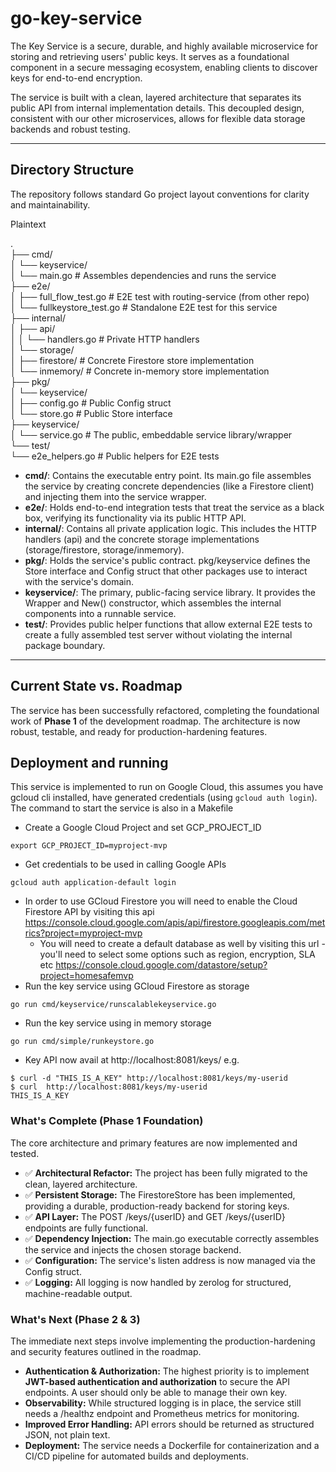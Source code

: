 # **go-key-service**

The Key Service is a secure, durable, and highly available microservice for storing and retrieving users' public keys. It serves as a foundational component in a secure messaging ecosystem, enabling clients to discover keys for end-to-end encryption.

The service is built with a clean, layered architecture that separates its public API from internal implementation details. This decoupled design, consistent with our other microservices, allows for flexible data storage backends and robust testing.

---

## **Directory Structure**

The repository follows standard Go project layout conventions for clarity and maintainability.

Plaintext

.  
├── cmd/  
│   └── keyservice/  
│       └── main.go              \# Assembles dependencies and runs the service  
├── e2e/  
│   ├── full\_flow\_test.go        \# E2E test with routing-service (from other repo)  
│   └── fullkeystore\_test.go     \# Standalone E2E test for this service  
├── internal/  
│   ├── api/  
│   │   └── handlers.go          \# Private HTTP handlers  
│   └── storage/  
│       ├── firestore/           \# Concrete Firestore store implementation  
│       └── inmemory/            \# Concrete in-memory store implementation  
├── pkg/  
│   └── keyservice/  
│       ├── config.go            \# Public Config struct  
│       └── store.go             \# Public Store interface  
├── keyservice/  
│   └── service.go               \# The public, embeddable service library/wrapper  
└── test/  
└── e2e\_helpers.go           \# Public helpers for E2E tests

* **cmd/**: Contains the executable entry point. Its main.go file assembles the service by creating concrete dependencies (like a Firestore client) and injecting them into the service wrapper.
* **e2e/**: Holds end-to-end integration tests that treat the service as a black box, verifying its functionality via its public HTTP API.
* **internal/**: Contains all private application logic. This includes the HTTP handlers (api) and the concrete storage implementations (storage/firestore, storage/inmemory).
* **pkg/**: Holds the service's public contract. pkg/keyservice defines the Store interface and Config struct that other packages use to interact with the service's domain.
* **keyservice/**: The primary, public-facing service library. It provides the Wrapper and New() constructor, which assembles the internal components into a runnable service.
* **test/**: Provides public helper functions that allow external E2E tests to create a fully assembled test server without violating the internal package boundary.

---

## **Current State vs. Roadmap**

The service has been successfully refactored, completing the foundational work of **Phase 1** of the development roadmap. The architecture is now robust, testable, and ready for production-hardening features.

## **Deployment and running**

This service is implemented to run on Google Cloud, this assumes you have gcloud cli installed, have generated credentials (using `gcloud auth login`). The command to start the service is also in a Makefile

* Create a Google Cloud Project and set GCP_PROJECT_ID
```
export GCP_PROJECT_ID=myproject-mvp
```
* Get credentials to be used in calling Google APIs
```
gcloud auth application-default login
```
* In order to use GCloud Firestore you will need to enable the Cloud Firestore API by visiting this api
https://console.cloud.google.com/apis/api/firestore.googleapis.com/metrics?project=myproject-mvp
	* You will need to create a default database as well by visiting this url - you'll need to select some options such as region, encryption, SLA etc
	https://console.cloud.google.com/datastore/setup?project=homesafemvp
* Run the key service using GCloud Firestore as storage
```
go run cmd/keyservice/runscalablekeyservice.go
```
* Run the key service using in memory storage
```
go run cmd/simple/runkeystore.go
```
* Key API now avail at http://localhost:8081/keys/ e.g.
```
$ curl -d "THIS_IS_A_KEY" http://localhost:8081/keys/my-userid
$ curl  http://localhost:8081/keys/my-userid
THIS_IS_A_KEY
```


### **What's Complete (Phase 1 Foundation)**

The core architecture and primary features are now implemented and tested.

* ✅ **Architectural Refactor:** The project has been fully migrated to the clean, layered architecture.
* ✅ **Persistent Storage:** The FirestoreStore has been implemented, providing a durable, production-ready backend for storing keys.
* ✅ **API Layer:** The POST /keys/{userID} and GET /keys/{userID} endpoints are fully functional.
* ✅ **Dependency Injection:** The main.go executable correctly assembles the service and injects the chosen storage backend.
* ✅ **Configuration:** The service's listen address is now managed via the Config struct.
* ✅ **Logging:** All logging is now handled by zerolog for structured, machine-readable output.

### **What's Next (Phase 2 & 3\)**

The immediate next steps involve implementing the production-hardening and security features outlined in the roadmap.

* **Authentication & Authorization:** The highest priority is to implement **JWT-based authentication and authorization** to secure the API endpoints. A user should only be able to manage their own key.
* **Observability:** While structured logging is in place, the service still needs a /healthz endpoint and Prometheus metrics for monitoring.
* **Improved Error Handling:** API errors should be returned as structured JSON, not plain text.
* **Deployment:** The service needs a Dockerfile for containerization and a CI/CD pipeline for automated builds and deployments.